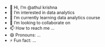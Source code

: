 - 👋 Hi, I’m @athul krishna
- 👀 I’m interested in data analytics 
- 🌱 I’m currently learning data analytics course
- 💞️ I’m looking to collaborate on 
- 📫 How to reach me ...
- 😄 Pronouns: ...
- ⚡ Fun fact: ...

<!---
JACKSPARRRO/JACKSPARRRO is a ✨ special ✨ repository because its `README.md` (this file) appears on your GitHub profile.
You can click the Preview link to take a look at your changes.
--->
